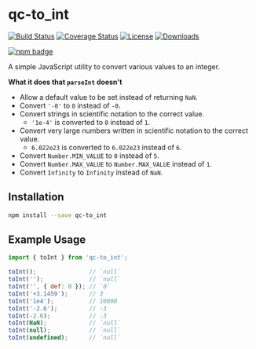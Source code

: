 # qc-to_int

[![Build Status][travis-svg]][travis-url]
[![Coverage Status][coverage-image]][coverage-url]
[![License][license-image]][license-url]
[![Downloads][downloads-image]][downloads-url]

[![npm badge][npm-badge-png]][package-url]

A simple JavaScript utility to convert various values to an integer.

**What it does that `parseInt` doesn't**

* Allow a default value to be set instead of returning `NaN`.
* Convert `'-0'` to `0` instead of `-0`.
* Convert strings in scientific notation to the correct value.
  - `'1e-4'` is converted to `0` instead of `1`.
* Convert very large numbers written in scientific notation to the correct value.
  - `6.022e23` is converted to `6.022e23` instead of `6`.
* Convert `Number.MIN_VALUE` to `0` instead of `5`.
* Convert `Number.MAX_VALUE` to `Number.MAX_VALUE` instead of `1`.
* Convert `Infinity` to `Infinity` instead of `NaN`.


## Installation

```sh
npm install --save qc-to_int
```


## Example Usage

```js
import { toInt } from 'qc-to_int';

toInt();               // `null`
toInt('');             // `null`
toInt('', { def: 0 }); // `0`
toInt('+3.1459');      // 3
toInt('1e4');          // 10000
toInt('-2.6');         // -3
toInt(-2.6);           // -3
toInt(NaN);            // `null`
toInt(null);           // `null`
toInt(undefined);      // `null`
```


[coverage-image]: https://coveralls.io/repos/github/hypersoftllc/qc-to_int/badge.svg?branch=master
[coverage-url]: https://coveralls.io/github/hypersoftllc/qc-to_int?branch=master
[downloads-image]: http://img.shields.io/npm/dm/qc-to_int.svg
[downloads-url]: http://npm-stat.com/charts.html?package=qc-to_int
[license-image]: http://img.shields.io/npm/l/qc-to_int.svg
[license-url]: LICENSE
[package-url]: https://npmjs.org/package/qc-to_int
[npm-badge-png]: https://nodei.co/npm/qc-to_int.png?downloads=true&stars=true
[travis-svg]: https://travis-ci.org/hypersoftllc/qc-to_int.svg?branch=master
[travis-url]: https://travis-ci.org/hypersoftllc/qc-to_int
